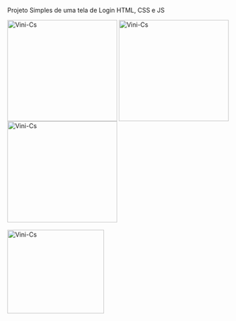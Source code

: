 Projeto Simples de uma tela de Login
HTML, CSS e JS

<img align="center" alt="Vini-Cs" height="230" width="250" src="https://github.com/ViniciusAzambuja-Dev/Tela-de-Login/assets/145075747/cf94a91f-1401-4da2-800f-7563d703ad84"/>
<img align="center" alt="Vini-Cs" height="230" width="250" src="https://github.com/ViniciusAzambuja-Dev/Tela-de-Login/assets/145075747/28986db4-a642-4432-9b70-c931058f8ceb" />
<img align="center" alt="Vini-Cs" height="230" width="250" src="https://github.com/ViniciusAzambuja-Dev/Tela-de-Login/assets/145075747/f1c26555-e1f8-48bb-ae89-168ff0440e26" />
<br> <br>
<img align="center" alt="Vini-Cs" height="190" width="220" src="https://github.com/ViniciusAzambuja-Dev/Tela-de-Login/assets/145075747/4d5a52a9-0429-4192-80c2-3b9317f877cc" />
